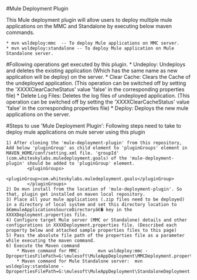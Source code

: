 #Mule Deployment Plugin 

This Mule deployment plugin will allow users to deploy multiple mule applications on the MMC and Standalone by executing below maven commands. 

	* mvn wsldeploy:mmc  -- To deploy Mule applications on MMC server.
	* mvn wsldeploy:standalone -- To deploy Mule application on Mule Standalone server.

#Following operations get executed by this plugin.
	* Undeploy: Undeploys and deletes the existing application (Which has the same name as new application will be deploy) on the server.
	* Clear Cache: Clears the Cache of the undeployed application. (This operation can be switched off by setting the 'XXXXClearCacheStatus' value 'false' in the corresponding properties file)
	* Delete Log Files: Deletes the log files of undeployed application. (This operation can be switched off by setting the 'XXXXClearCacheStatus' value 'false' in the corresponding properties file)
	* Deploy: Deploys the new mule applications on the server.
	
#Steps to use 'Mule Deployment Plugin':
Following steps need to take to deploy mule applications on mule server using this plugin

	1) After cloning the 'mule-deployment-plugin' from this repository, Add below 'pluginGroup' as child element to 'pluginGroups' element in MAVEN_HOME/conf/setting.xml file. 'groupId' (com.whiteskylabs.muledeployment.goals) of the 'mule-deployment-plugin' should be added to 'pluginGroup' element. 
			<pluginGroups>
                 <pluginGroup>com.whiteskylabs.muledeployment.goals</pluginGroup>
            </pluginGroups>    
	2) Do mvn install from the location of 'mule-deployment-plugin'. So that, plugin get installed on maven local repository.
	3) Place all your mule applications (.zip files need to be deployed) in a directory of local system and set this directory location to â€œmuleApplicationsSourceDirectoryâ€� key in the XXXXDeployment.properties file.
	4) Configure target Mule server (MMC or Standalone) details and other configurations in XXXXDeployment.properties file. (Described each property below and attached sample properties files to this page) 
	5) Pass the absolute file path of the properties file as a parameter while executing the maven command.
	6) Execute the Maven command
		* Maven command for MMC:       mvn wsldeploy:mmc -DpropertiesFilePath=G:\mulesoft\MuleAppDeployment\MMCDeployment.properties
		* Maven command for Mule Standalone server:  mvn wsldeploy:standalone -DpropertiesFilePath=G:\mulesoft\MuleAppDeployment\StandaloneDeployment.properties